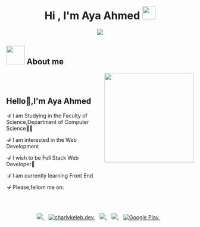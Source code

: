 <h1 align="center">Hi , I'm Aya Ahmed <img src="https://media.giphy.com/media/hvRJCLFzcasrR4ia7z/giphy.gif" width="35"></h1>
<p align="center">
  <a href="https://github.com/DenverCoder1/readme-typing-svg"><img src="https://readme-typing-svg.herokuapp.com?lines=Front+End+Developer;Front-End+Developer&center=true&width=500&height=50"></a>
<!-- </p>
<br>
<p align="center"> 
	<img src="https://komarev.com/ghpvc/?username=amirbayat0&label=Profile%20views&color=0e75b6&style=plastic" alt="amirbayat0" /> 
</p> -->

## <img src = "https://user-images.githubusercontent.com/63050133/156777293-72a6e681-2582-4a9d-ad92-09d1181d47c7.gif" width = 50px>  About me

<img align="right" src="https://visme.co/blog/wp-content/uploads/2020/02/header-1200.gif" width =240px/>

<br><br>
<h2>Hello👋,I'm Aya Ahmed</h2> 
<p>↛ I am Studying in the Faculty of Science,Department of Computer Science👩‍💻</p>
<p>↛ I am interested in the Web Development</p>
<p>↛ I wish to be Full Stack Web Developer💞</p>
<p>↛ I am currently learning Front End</p>
<p>↛ Please,fellom me on:</p>

<br><br>

<p align='center'>
<a href="https://twitter.com/ayia2_a7med">
  <img src="https://img.shields.io/badge/twitter-%231DA1F2.svg?&style=for-the-badge&logo=twitter&logoColor=white" />
</a>&nbsp;&nbsp;
<a href="https://www.instagram.com/ayia2_a7med/" target="blank">
  <img src="https://img.shields.io/badge/Instagram%20-%23E4405F.svg?&style=for-the-badge&logo=Instagram&logoColor=white" alt="charlykeleb.dev"/>
</a>&nbsp;&nbsp; 
<a href="mailto:ayia2a7med@gmail.com">
  <img src="https://img.shields.io/badge/email me-%23D14836.svg?&style=for-the-badge&logo=gmail&logoColor=white" />
</a>&nbsp;&nbsp;
 <a href="https://www.linkedin.com/in/aya-ahmed8/">
  <img src="https://img.shields.io/badge/linkedin-%230077B5.svg?&style=for-the-badge&logo=linkedin&logoColor=white" />
</a>&nbsp;&nbsp;
 <a href="https://web.facebook.com/aya.eldagag.58/" target="_blank">
 <img alt="Google Play" src="https://img.shields.io/badge/Facebook-4267B2.svg?style=for-the-badge&logo=facebook&logoColor=white" />
</a>&nbsp;&nbsp;

